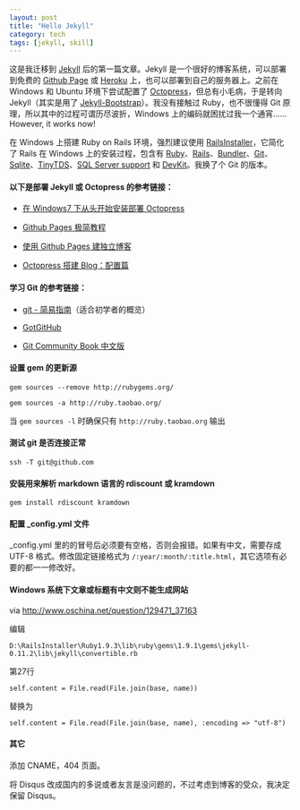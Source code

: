```yaml
---
layout: post
title: "Hello Jekyll"
category: tech
tags: [jekyll, skill]
---
```


这是我迁移到 [Jekyll](https://github.com/mojombo/jekyll) 后的第一篇文章。Jekyll 是一个很好的博客系统，可以部署到免费的 [Github Page](http://pages.github.com/) 或 [Heroku](http://www.heroku.com/) 上，也可以部署到自己的服务器上。之前在 Windows 和 Ubuntu 环境下尝试配置了 [Octopress](http://octopress.org/)，但总有小毛病，于是转向 Jekyll（其实是用了 [Jekyll-Bootstrap](http://jekyllbootstrap.com/)）。我没有接触过 Ruby，也不很懂得 Git 原理，所以其中的过程可谓历尽波折，Windows 上的编码就困扰过我一个通宵……However, it works now!

在 Windows 上搭建 Ruby on Rails 环境，强烈建议使用 [RailsInstaller](http://railsinstaller.org/)，它简化了 Rails 在 Windows 上的安装过程，包含有 [Ruby](http://ruby-lang.org/)、[Rails](http://rubyonrails.org/)、[Bundler](http://gembundler.com/)、[Git](http://git-scm.com/)、[Sqlite](http://sqlite.org/)、[TinyTDS](https://github.com/rails-sqlserver/tiny_tds)、[SQL Server support](https://github.com/rails-sqlserver/activerecord-sqlserver-adapter) 和 [DevKit](https://github.com/oneclick/rubyinstaller/wiki/Development-Kit)。我换了个 Git 的版本。

#### 以下是部署 Jekyll 或 Octopress 的参考链接：

- [在 Windows7 下从头开始安装部署 Octopress](http://sinosmond.github.com/blog/2012/03/12/install-and-deploy-octopress-to-github-on-windows7-from-scratch/)

- [Github Pages 极简教程](http://chen.yanping.me/cn/blog/2012/03/18/github-pages-step-by-step/)

- [使用 Github Pages 建独立博客](http://beiyuu.com/github-pages/)

- [Octopress 搭建 Blog：配置篇](http://evsseny.appspot.com/2012/03/30/Octopress-blog-Configuration.html)

#### 学习 Git 的参考链接：

- [git - 简易指南](http://rogerdudler.github.com/git-guide/index.zh.html)（适合初学者的概览）

- [GotGitHub](http://www.worldhello.net/gotgithub/index.html)

- [Git Community Book 中文版](http://gitbook.liuhui998.com/index.html)

#### 设置 gem 的更新源

`gem sources --remove http://rubygems.org/`

`gem sources -a http://ruby.taobao.org/`

当 `gem sources -l` 时确保只有 `http://ruby.taobao.org` 输出

#### 测试 git 是否连接正常

`ssh -T git@github.com`

#### 安装用来解析 markdown 语言的 rdiscount 或 kramdown

`gem install rdiscount kramdown`

#### 配置 _config.yml 文件

_config.yml 里的的冒号后必须要有空格，否则会报错。如果有中文，需要存成 UTF-8 格式。修改固定链接格式为 `/:year/:month/:title.html`，其它选项有必要的都一一修改好。

#### Windows 系统下文章或标题有中文则不能生成网站

via <http://www.oschina.net/question/129471_37163>

编辑

`D:\RailsInstaller\Ruby1.9.3\lib\ruby\gems\1.9.1\gems\jekyll-0.11.2\lib\jekyll\convertible.rb`

第27行

`self.content = File.read(File.join(base, name))`

替换为

`self.content = File.read(File.join(base, name), :encoding => "utf-8")`

#### 其它

添加 CNAME，404 页面。

将 Disqus 改成国内的多说或者友言是没问题的，不过考虑到博客的受众，我决定保留 Disqus。